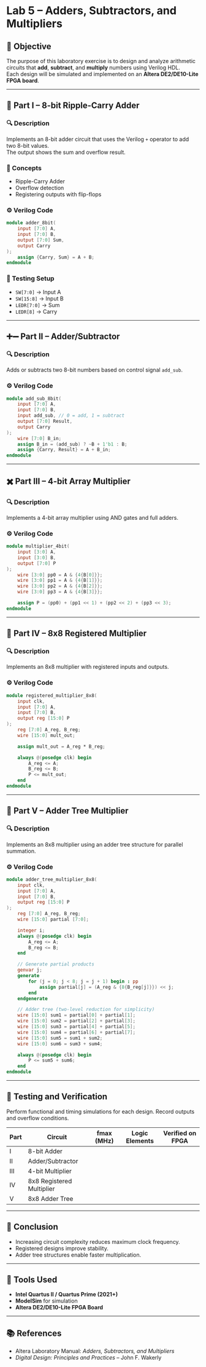 # Lab 5 – Adders, Subtractors, and Multipliers

## 🎯 Objective
The purpose of this laboratory exercise is to design and analyze arithmetic circuits that **add**, **subtract**, and **multiply** numbers using Verilog HDL.  
Each design will be simulated and implemented on an **Altera DE2/DE10-Lite FPGA board**.

---

## 🧩 Part I – 8-bit Ripple-Carry Adder

### 🔍 Description
Implements an 8-bit adder circuit that uses the Verilog `+` operator to add two 8-bit values.  
The output shows the sum and overflow result.

### 🧠 Concepts
- Ripple-Carry Adder
- Overflow detection
- Registering outputs with flip-flops

### ⚙️ Verilog Code
```verilog
module adder_8bit(
    input [7:0] A,
    input [7:0] B,
    output [7:0] Sum,
    output Carry
);
    assign {Carry, Sum} = A + B;
endmodule
```

### 🧪 Testing Setup
- `SW[7:0]` → Input A  
- `SW[15:8]` → Input B  
- `LEDR[7:0]` → Sum  
- `LEDR[8]` → Carry

---

## ➕➖ Part II – Adder/Subtractor

### 🔍 Description
Adds or subtracts two 8-bit numbers based on control signal `add_sub`.

### ⚙️ Verilog Code
```verilog
module add_sub_8bit(
    input [7:0] A,
    input [7:0] B,
    input add_sub, // 0 = add, 1 = subtract
    output [7:0] Result,
    output Carry
);
    wire [7:0] B_in;
    assign B_in = (add_sub) ? ~B + 1'b1 : B;
    assign {Carry, Result} = A + B_in;
endmodule
```

---

## ✖️ Part III – 4-bit Array Multiplier

### 🔍 Description
Implements a 4-bit array multiplier using AND gates and full adders.

### ⚙️ Verilog Code
```verilog
module multiplier_4bit(
    input [3:0] A,
    input [3:0] B,
    output [7:0] P
);
    wire [3:0] pp0 = A & {4{B[0]}};
    wire [3:0] pp1 = A & {4{B[1]}};
    wire [3:0] pp2 = A & {4{B[2]}};
    wire [3:0] pp3 = A & {4{B[3]}};

    assign P = (pp0) + (pp1 << 1) + (pp2 << 2) + (pp3 << 3);
endmodule
```

---

## 🧮 Part IV – 8x8 Registered Multiplier

### 🔍 Description
Implements an 8x8 multiplier with registered inputs and outputs.

### ⚙️ Verilog Code
```verilog
module registered_multiplier_8x8(
    input clk,
    input [7:0] A,
    input [7:0] B,
    output reg [15:0] P
);
    reg [7:0] A_reg, B_reg;
    wire [15:0] mult_out;

    assign mult_out = A_reg * B_reg;

    always @(posedge clk) begin
        A_reg <= A;
        B_reg <= B;
        P <= mult_out;
    end
endmodule
```

---

## 🌳 Part V – Adder Tree Multiplier

### 🔍 Description
Implements an 8x8 multiplier using an adder tree structure for parallel summation.

### ⚙️ Verilog Code
```verilog
module adder_tree_multiplier_8x8(
    input clk,
    input [7:0] A,
    input [7:0] B,
    output reg [15:0] P
);
    reg [7:0] A_reg, B_reg;
    wire [15:0] partial [7:0];

    integer i;
    always @(posedge clk) begin
        A_reg <= A;
        B_reg <= B;
    end

    // Generate partial products
    genvar j;
    generate
        for (j = 0; j < 8; j = j + 1) begin : pp
            assign partial[j] = (A_reg & {8{B_reg[j]}}) << j;
        end
    endgenerate

    // Adder tree (two-level reduction for simplicity)
    wire [15:0] sum1 = partial[0] + partial[1];
    wire [15:0] sum2 = partial[2] + partial[3];
    wire [15:0] sum3 = partial[4] + partial[5];
    wire [15:0] sum4 = partial[6] + partial[7];
    wire [15:0] sum5 = sum1 + sum2;
    wire [15:0] sum6 = sum3 + sum4;

    always @(posedge clk) begin
        P <= sum5 + sum6;
    end
endmodule
```

---

## 🧪 Testing and Verification
Perform functional and timing simulations for each design. Record outputs and overflow conditions.

| Part | Circuit | fmax (MHz) | Logic Elements | Verified on FPGA |
|------|----------|-------------|----------------|------------------|
| I | 8-bit Adder | | | |
| II | Adder/Subtractor | | | |
| III | 4-bit Multiplier | | | |
| IV | 8x8 Registered Multiplier | | | |
| V | 8x8 Adder Tree | | | |

---

## 🧾 Conclusion
- Increasing circuit complexity reduces maximum clock frequency.
- Registered designs improve stability.
- Adder tree structures enable faster multiplication.

---

## 🧰 Tools Used
- **Intel Quartus II / Quartus Prime (2021+)**
- **ModelSim** for simulation
- **Altera DE2/DE10-Lite FPGA Board**

---

## 📚 References
- Altera Laboratory Manual: *Adders, Subtractors, and Multipliers*
- *Digital Design: Principles and Practices* – John F. Wakerly
